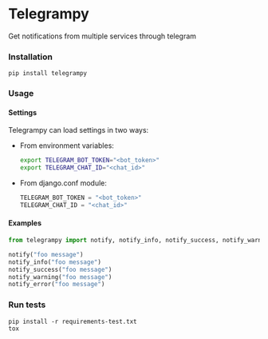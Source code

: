 # Telegrampy
Get notifications from multiple services through telegram

### Installation
```
pip install telegrampy
```

### Usage

#### Settings
Telegrampy can load settings in two ways:

- From environment variables:
    ```sh
    export TELEGRAM_BOT_TOKEN="<bot_token>"
    export TELEGRAM_CHAT_ID="<chat_id>"
    ```

- From django.conf module:
    ```py
    TELEGRAM_BOT_TOKEN = "<bot_token>"
    TELEGRAM_CHAT_ID = "<chat_id>"
    ```
#### Examples
```py
from telegrampy import notify, notify_info, notify_success, notify_warning, notify_error

notify("foo message")
notify_info("foo message")
notify_success("foo message")
notify_warning("foo message")
notify_error("foo message")
```

### Run tests
```
pip install -r requirements-test.txt
tox
```
